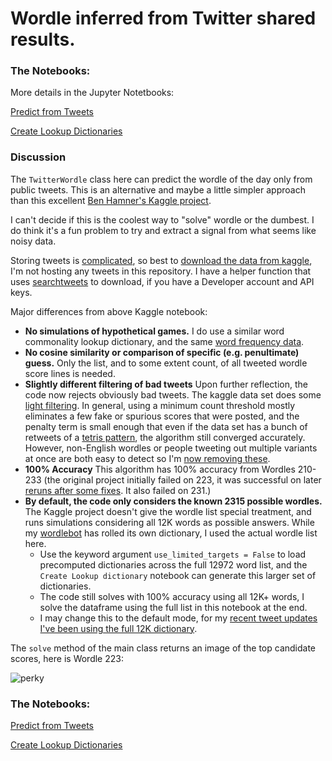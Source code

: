 # Wordle inferred from Twitter shared results.

### The Notebooks: 

More details in the Jupyter Notetbooks:

[Predict from Tweets](Predict%20with%20Tweets.ipynb)

[Create Lookup Dictionaries](Create%20Lookup%20dictionary.ipynb)

### Discussion

The `TwitterWordle` class here can predict the wordle of the day only from public tweets. This is an alternative and maybe a little simpler approach than this excellent [Ben Hamner's Kaggle project](https://www.kaggle.com/benhamner/wordle-1-6).

I can't decide if this is the coolest way to "solve" wordle or the dumbest. I do think it's a fun problem to try and extract a signal from what seems like noisy data.

Storing tweets is [complicated](https://developer.twitter.com/en/developer-terms/agreement-and-policy), so best to [download the data from kaggle](https://www.kaggle.com/benhamner/wordle-tweets), I'm not hosting any tweets in this repository. I have a helper function that uses [searchtweets](https://pypi.org/project/searchtweets-v2/) to download, if you have a Developer account and API keys.

Major differences from above Kaggle notebook:

* **No simulations of hypothetical games.** I do use a similar word commonality lookup dictionary, and the same [word frequency data](https://www.kaggle.com/rtatman/english-word-frequency).
* **No cosine similarity or comparison of specific (e.g. penultimate) guess.** Only the list, and to some extent count, of all tweeted wordle score lines is needed.
* **Slightly different filtering of bad tweets** Upon further reflection, the code now rejects obviously bad tweets. The kaggle data set does some [light filtering](https://www.kaggle.com/benhamner/pull-wordle-tweets). In general, using a minimum count threshold mostly eliminates a few fake or spurious scores that were posted, and the penalty term is small enough that even if the data set has a bunch of retweets of a [tetris pattern](https://twitter.com/TomWritesBlog/status/1489676441562361858), the algorithm still converged accurately. However, non-English wordles or people tweeting out multiple variants at once are both easy to detect so I'm [now removing these](https://github.com/astrowonk/TwitterWordle/commit/98ee732bf50d896e007c01520a95e90dc4edd4a7).
* **100% Accuracy** This algorithm has 100% accuracy from Wordles 210-233 (the original project initially failed on 223, it was successful on later [reruns after some fixes](https://twitter.com/benhamner/status/1489364155370926080). It also failed on 231.)
* **By default, the code only considers the known 2315 possible wordles.** The Kaggle project doesn't give the wordle list special treatment, and runs simulations considering all 12K words as possible answers. While my [wordlebot](https://github.com/astrowonk/wordle) has rolled its own dictionary, I used the actual wordle list here. 
  * Use the keyword argument `use_limited_targets = False` to load precomputed dictionaries across the full 12972 word list, and the `Create Lookup dictionary` notebook can generate this larger set of dictionaries.
  * The code still solves with 100% accuracy using all 12K+ words, I solve the dataframe using the full list in this notebook at the end.
  * I may change this to the default mode, for my [recent tweet updates I've been using the full 12K dictionary](https://twitter.com/thewordlebot/status/1490680118016188423).

The `solve` method of the main class returns an image of the top candidate scores, here is Wordle 223:

![perky](https://user-images.githubusercontent.com/13702392/152341488-e80362a7-6d34-469f-97e1-094de1a14a25.png)

### The Notebooks: 

[Predict from Tweets](Predict%20with%20Tweets.ipynb)

[Create Lookup Dictionaries](Create%20Lookup%20dictionary.ipynb)
